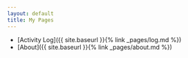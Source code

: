 ```yaml
---
layout: default
title: My Pages
---
```


* [Activity Log]({{ site.baseurl }}{% link _pages/log.md %})
* [About]({{ site.baseurl }}{% link _pages/about.md %})
  